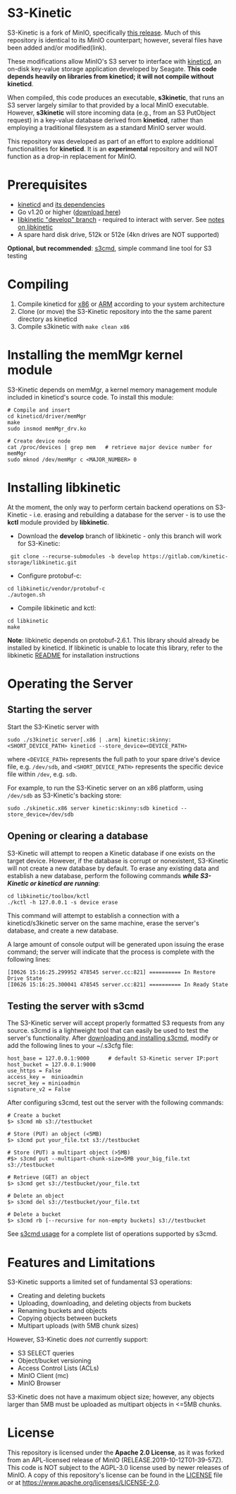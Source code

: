 # S3-Kinetic
S3-Kinetic is a fork of MinIO, specifically [this release](https://github.com/minio/minio/tree/RELEASE.2019-10-12T01-39-57Z). Much of this repository is identical to its MinIO counterpart; however, several files have been added and/or modified(link). 

These modifications allow MinIO's S3 server to  interface with [kineticd](https://gitlab.com/kinetic-storage/kineticd), an on-disk key-value storage application developed by Seagate. **This code depends heavily on libraries from kineticd; it will not compile without kineticd**. 

When compiled, this code produces an executable, **s3kinetic**, that runs an S3 server largely similar to that provided by a local MinIO executable. However, **s3kinetic** will store incoming data (e.g., from an S3 PutObject request) in a key-value database derived from **kineticd**, rather than employing a traditional filesystem as a standard MinIO server would. 

This repository was developed as part of an effort to explore additional functionalities for **kineticd**. It is an **experimental** repository and will NOT function as a drop-in replacement for MinIO.

# Prerequisites
* [kineticd](https://gitlab.com/kinetic-storage/kineticd) and [its dependencies](https://gitlab.com/kinetic-storage/kineticd#requirements-for-getting-started)
* Go v1.20 or higher ([download here](https://go.dev/dl/))
* [libkinetic "develop" branch](https://gitlab.com/kinetic-storage/libkinetic/-/tree/develop/) - required to interact with server. See [notes on libkinetic](#installing-libkinetic)
* A spare hard disk drive, 512k or 512e (4kn drives are NOT supported)

 **Optional, but recommended**: [s3cmd](https://s3tools.org/s3cmd), simple command line tool for S3 testing

# Compiling
1. Compile kineticd for [x86](https://gitlab.com/kinetic-storage/kineticd#building-for-x86) or [ARM](https://gitlab.com/kinetic-storage/kineticd#building-for-ARM) according to your system architecture
2. Clone (or move) the S3-Kinetic repository into the the same parent directory as kineticd
3. Compile s3kinetic with `make clean x86`

# Installing the memMgr kernel module
S3-Kinetic depends on memMgr, a kernel memory management module included in kineticd's source code. To install this module:
```
# Compile and insert
cd kineticd/driver/memMgr
make
sudo insmod memMgr_drv.ko

# Create device node
cat /proc/devices | grep mem   # retrieve major device number for memMgr
sudo mknod /dev/memMgr c <MAJOR_NUMBER> 0
```

# Installing libkinetic
At the moment, the only way to perform certain backend operations on S3-Kinetic - i.e. erasing and rebuilding a database for the server - is to use the **kctl** module provided by **libkinetic**. 

* Download the **develop** branch of libkinetic - only this branch will work for S3-Kinetic:
```
 git clone --recurse-submodules -b develop https://gitlab.com/kinetic-storage/libkinetic.git   
```
* Configure protobuf-c:
```
cd libkinetic/vendor/protobuf-c
./autogen.sh
```
* Compile libkinetic and kctl:
```
cd libkinetic
make
```
**Note**: libkinetic depends on protobuf-2.6.1. This library should already be installed by kineticd. If libkinetic is unable to locate this library, refer to the libkinetic [README](https://gitlab.com/kinetic-storage/libkinetic.git) for installation instructions

# Operating the Server
## Starting the server
Start the S3-Kinetic server with
```
sudo ./s3kinetic server[.x86 | .arm] kinetic:skinny:<SHORT_DEVICE_PATH> kineticd --store_device=<DEVICE_PATH>
```
where `<DEVICE_PATH>` represents the full path to your spare drive's device file, e.g. `/dev/sdb`, and `<SHORT_DEVICE_PATH>` represents the specific device file within `/dev`, e.g. `sdb`.

For example, to run the S3-Kinetic server on an x86 platform, using `/dev/sdb` as S3-Kinetic's backing store:

```
sudo ./skinetic.x86 server kinetic:skinny:sdb kineticd --store_device=/dev/sdb
```

## Opening or clearing a database
S3-Kinetic will attempt to reopen a Kinetic database if one exists on the target device. However, if the database is corrupt or nonexistent, S3-Kinetic will not create a new database by default. To erase any existing data and establish a new database, perform the following commands ***while S3-Kinetic or kineticd are running***:

```
cd libkinetic/toolbox/kctl
./kctl -h 127.0.0.1 -s device erase
```
This command will attempt to establish a connection with a kineticd/s3kinetic server on the same machine, erase the server's database, and create a new database.

A large amount of console output will be generated upon issuing the erase command; the server will indicate that the process is complete with the following lines:
```
[I0626 15:16:25.299952 478545 server.cc:821] ========== In Restore Drive State
[I0626 15:16:25.300041 478545 server.cc:821] ========== In Ready State
```

## Testing the server with s3cmd
The S3-Kinetic server will accept properly formatted S3 requests from any source. s3cmd is a lightweight tool that can easily be used to test the server's functionality. After [downloading and installing s3cmd](https://s3tools.org/download), modify or add the following lines to your ~/.s3cfg file:

```
host_base = 127.0.0.1:9000      # default S3-Kinetic server IP:port
host_bucket = 127.0.0.1:9000
use_https = False
access_key =  minioadmin
secret_key = minioadmin  
signature_v2 = False
```
After configuring s3cmd, test out the server with the following commands:

```
# Create a bucket
$> s3cmd mb s3://testbucket

# Store (PUT) an object (<5MB)
$> s3cmd put your_file.txt s3://testbucket

# Store (PUT) a multipart object (>5MB)
#$> s3cmd put --multipart-chunk-size=5MB your_big_file.txt s3://testbucket

# Retrieve (GET) an object
$> s3cmd get s3://testbucket/your_file.txt

# Delete an object
$> s3cmd del s3://testbucket/your_file.txt

# Delete a bucket
$> s3cmd rb [--recursive for non-empty buckets] s3://testbucket
```

See [s3cmd usage](https://s3tools.org/usage) for a complete list of operations supported by s3cmd.


# Features and Limitations
S3-Kinetic supports a limited set of fundamental S3 operations:

* Creating and deleting buckets
* Uploading, downloading, and deleting objects from buckets
* Renaming buckets and objects
* Copying objects between buckets
* Multipart uploads (with 5MB chunk sizes)

However, S3-Kinetic does *not* currently support:
* S3 SELECT queries
* Object/bucket versioning
* Access Control Lists (ACLs)
* MinIO Client (mc) 
* MinIO Browser

S3-Kinetic does not have a maximum object size; however, any objects larger than 5MB must be uploaded as multipart objects in <=5MB chunks.

# License
This repository is licensed under the **Apache 2.0 License**, as it was forked from an APL-licensed release of MinIO (RELEASE.2019-10-12T01-39-57Z). This code is NOT subject to the AGPL-3.0 license used by newer releases of MinIO. A copy of this repository's license can be found in the [LICENSE](https://github.com/Seagate/S3-Kinetic/blob/master/LICENSE) file or at https://www.apache.org/licenses/LICENSE-2.0.     
